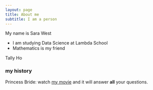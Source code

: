 ```yaml
---
layout: page
title: About me
subtitle: I am a person
---
```


My name is Sara West

- I am studying Data Science at Lambda School
- Mathematics is my friend

Tally Ho

### my history

Princess Bride: watch [my movie](https://en.wikipedia.org/wiki/The_Princess_Bride_%28film%29) and it will answer **all** your questions.
